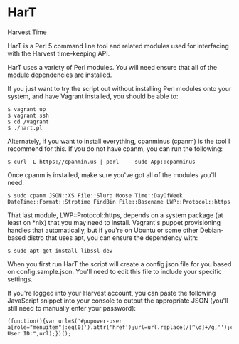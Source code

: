 # HarT
Harvest Time

HarT is a Perl 5 command line tool and related modules used for interfacing with the Harvest time-keeping API.

HarT uses a variety of Perl modules.  You will need ensure that all of the module dependencies are installed.

If you just want to try the script out without installing Perl modules onto your system, and have Vagrant installed, you should be able to:

```
$ vagrant up
$ vagrant ssh
$ cd /vagrant
$ ./hart.pl
```

Alternately, if you want to install everything, cpanminus (cpanm) is the tool I recommend for this.  If you do not have cpanm, you can run the following:

```
$ curl -L https://cpanmin.us | perl - --sudo App::cpanminus
```

Once cpanm is installed, make sure you've got all of the modules you'll need:

```
$ sudo cpanm JSON::XS File::Slurp Moose Time::DayOfWeek DateTime::Format::Strptime FindBin File::Basename LWP::Protocol::https
```

That last module, LWP::Protocol::https, depends on a system package (at least on \*nix) that you may need to install.  Vagrant's puppet provisioning handles that automatically, but if you're on Ubuntu or some other Debian-based distro that uses apt, you can ensure the dependency with:

```
$ sudo apt-get install libssl-dev
```

When you first run HarT the script will create a config.json file for you based on config.sample.json.  You'll need to edit this file to include your specific settings.

If you're logged into your Harvest account, you can paste the following JavaScript snippet into your console to output the appropriate JSON (you'll still need to manually enter your password):

```
(function(){var url=$('#popover-user a[role="menuitem"]:eq(0)').attr('href');url=url.replace(/[^\d]+/g,'');console.log("Harvest User ID:",url);})();
```